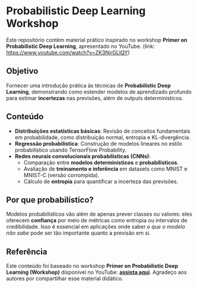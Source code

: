 # Probabilistic Deep Learning Workshop

Este repositório contém material prático inspirado no workshop **Primer on Probabilistic Deep Learning**, apresentado no YouTube. (link: https://www.youtube.com/watch?v=ZK3NjrGLIQY)

## Objetivo

Fornecer uma introdução prática às técnicas de **Probabilistic Deep Learning**, demonstrando como estender modelos de aprendizado profundo para estimar **incertezas** nas previsões, além de outputs determinísticos.

## Conteúdo

- **Distribuições estatísticas básicas**: Revisão de conceitos fundamentais em probabilidade, como distribuição normal, entropia e KL-divergência.  
- **Regressão probabilística**: Construção de modelos lineares no estilo probabilístico usando TensorFlow Probability.  
- **Redes neurais convolucionais probabilísticas (CNNs)**:  
  - Comparação entre **modelos determinísticos** e **probabilísticos**.  
  - Avaliação de **treinamento e inferência** em datasets como MNIST e MNIST-C (versão corrompida).  
  - Cálculo de **entropia** para quantificar a incerteza das previsões.  

## Por que probabilístico?

Modelos probabilísticos vão além de apenas prever classes ou valores: eles oferecem **confiança** por meio de métricas como entropia ou intervalos de credibilidade. Isso é essencial em aplicações onde saber *o que o modelo não sabe* pode ser tão importante quanto a previsão em si.

## Referência

Este conteúdo foi baseado no workshop **Primer on Probabilistic Deep Learning (Workshop)** disponível no YouTube: **[assista aqui](https://www.youtube.com/watch?v=ZK3NjrGLIQY&t=4586s)**. Agradeço aos autores por compartilhar esse material didático.
